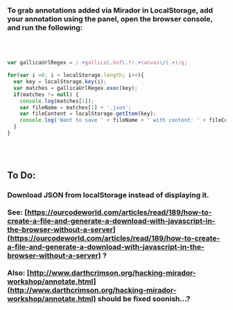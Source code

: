 ### To grab annotations added via Mirador in LocalStorage, add your annotation using the <i class="fa fa-comments" aria-hidden="true"></i> panel, open the browser console, and run the following:
<br><br>
```js
var gallicaUrlRegex = /.+gallica\.bnf\.fr.+canvas\/(.+)/g;

for(var i =0; i < localStorage.length; i++){
  var key = localStorage.key(i);
  var matches = gallicaUrlRegex.exec(key);
  if(matches != null) {
    console.log(matches[1]);
    var fileName = matches[1] + '.json';
    var fileContent = localStorage.getItem(key);
    console.log('Want to save ' + fileName + ' with content: ' + fileContent);
  }
}
```
<br><br>
## To Do:
### Download JSON from localStorage instead of displaying it.<br><br>See: [https://ourcodeworld.com/articles/read/189/how-to-create-a-file-and-generate-a-download-with-javascript-in-the-browser-without-a-server](https://ourcodeworld.com/articles/read/189/how-to-create-a-file-and-generate-a-download-with-javascript-in-the-browser-without-a-server) ?<br><br>Also: [http://www.darthcrimson.org/hacking-mirador-workshop/annotate.html](http://www.darthcrimson.org/hacking-mirador-workshop/annotate.html) should be fixed soonish...?
